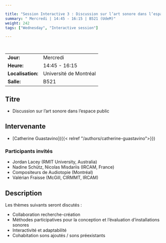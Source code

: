 ```yaml
---

title: "Session Interactive 3 : Discussion sur l’art sonore dans l’espace public"
summary: " Mercredi | 14:45 - 16:15 | B521 (UdeM)"
weight: 242
tags: ["Wednesday", "Interactive session"]

---
```


<br>

| | |
| - | - |
| **Jour:** | Mercredi |
| **Heure:** | 14:45 - 16:15 |
| **Localisation:** | Université de Montréal |
| **Salle:** | B521 |

## Titre

<!-- - "L'art du son post-pandémie de COVID-19 : les initiatives d'art du son participatif peuvent-elles conduire à une nouvelle compréhension des environnements sonores en milieu urbain ?" -->
- Discussion sur l’art sonore dans l’espace public

## Intervenante

- [Catherine Guastavino]({{< relref "/authors/catherine-guastavino">}})

### Participants invités

- Jordan Lacey (RMIT University, Australia)
- Nadine Schütz, Nicolas Misdariis (IRCAM, France)
- Compositeurs de Audiotopie (Montréal)
- Valérian Fraisse (McGill, CIRMMT, IRCAM)

## Description

Les thèmes suivants seront discutés :

- Collaboration recherche-création
- Méthodes participatives pour la conception et l’évaluation d’installations sonores
- Interactivité et adaptabilité
- Cohabitation sons ajoutés  / sons préexistants 

<!-- La pandémie de Covid-19 a eu un impact sur, et a changé, de nombreux aspects de la vie urbaine contribuant au bien-être social et à la stabilité économique. Elle a radicalement modifié la manière dont les personnes et les communautés accèdent aux espaces publics, ou en sont exclues, et a modifié le rôle complexe que joue le son dans le cadre de l'expérience urbaine. En effet, les politiques actuelles de lutte contre les nuisances sonores et le débat public se concentrent presque exclusivement sur la réduction des niveaux sonores. Poutant, l'expérience sans précédent de villes "apaisées" pendant le lockdown a mis en évidence le caractère non durable de cet objectif, puisque étroitement associé à la réduction de l'activité, et des opportunités économiques, sociales et culturelles. Elle a également amené davantage de personnes à remarquer la transformation du paysage sonore urbain et à écouter leur environnement immédiat.  Cette relation entre le paysage sonore et l'activité des collectivités, ainsi que le "tournant de l'écoute" qui s'est développé, offrent la possibilité d'une nouvelle compréhension des environnements sonores en milieu urbain, fondée sur des formes innovantes de collaboration et de participation. -->

